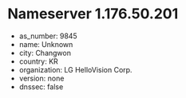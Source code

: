 # Nameserver 1.176.50.201

* as_number: 9845
* name: Unknown
* city: Changwon
* country: KR
* organization: LG HelloVision Corp.
* version: none
* dnssec: false
